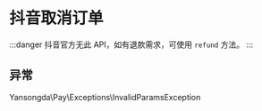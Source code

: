 # 抖音取消订单

:::danger
抖音官方无此 API，如有退款需求，可使用 `refund` 方法。
:::

## 异常

Yansongda\Pay\Exceptions\InvalidParamsException
